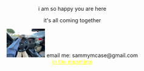 <!DOCTYPE html>
<html>
  <body>
    <p> <center> i am so happy you are here </center> </p>
   <p> <center> it's all coming together </center> </p>
<center>
    <img src="/IMG_0249.JPG"
    width=20%
    height=auto/>
    email me: sammymcase@gmail.com
    <br>
    <a href="everyday" style="color:yellow">in the meantime</a>
